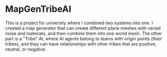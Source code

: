 # MapGenTribeAI
This is a project for university where I combined two systems into one.
I created a map generator that can create different plane meshes with varied noise and materials, and then combine them into one world mesh.
The other part is a "Tribe" AI, where AI agents belong to teams with origin points (their tribes), and they can have relationships with other tribes that are positive, neutral, or negative.
